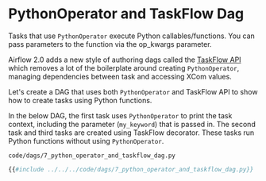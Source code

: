 # PythonOperator and TaskFlow Dag

Tasks that use `PythonOperator` execute Python callables/functions. You can pass parameters to the function via the op_kwargs parameter.

Airflow 2.0 adds a new style of authoring dags called the [TaskFlow API](https://airflow.apache.org/docs/apache-airflow/2.0.0/concepts.html#taskflow-api) which removes a lot of the boilerplate around creating `PythonOperator`, managing dependencies between task and accessing XCom values.

Let's create a DAG that uses both `PythonOperator` and TaskFlow API to show how to create tasks using Python functions.

In the below DAG, the first task uses `PythonOperator` to print the task context, including the parameter (`my_keyword`) that is passed in. The second task and third tasks are created using TaskFlow decorator. These tasks run Python functions without using  `PythonOperator`.


`code/dags/7_python_operator_and_taskflow_dag.py`
```python
{{#include ../../../code/dags/7_python_operator_and_taskflow_dag.py}}
```
